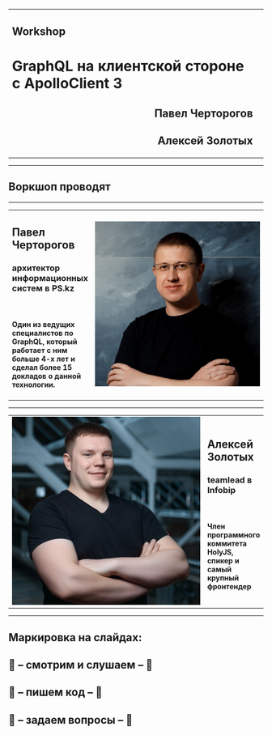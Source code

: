 <table>
  <tr>
    <td style="vertical-align: middle">
      <div style="vertical-align: text-top;">
        <h2>Workshop</h2>
        <h1 class="green">GraphQL на клиентской стороне с&nbsp;ApolloClient 3</h1>
        <div style="text-align: right">
          <h2>Павел Черторогов</h2>
          <h2>Алексей Золотых</h2>
        </div>
      </div>
    </td>
    <td>
      <!-- QRCode generator: http://goqr.me/#t=url -->
      <!-- hhttp://bit.ly/apollo-client-3-->
    </td>
  </tr>
</table>

---


## Воркшоп проводят

-----

<table>
  <tr>
    <td style="vertical-align: middle">
      <div style="vertical-align: text-top;">
        <h2 class="green">Павел Черторогов</h2>
        <h3>архитектор информационных систем в PS.kz</h3>
        <br/>
        <h4 class="gray">
          Один из ведущих специалистов по GraphQL, который работает с ним больше 4-х лет и сделал более 15 докладов о данной технологии.
        </h4>
      </div>
    </td>
    <td width="400px">
      <img class="plain" src="../assets/nodkz-photo-square.jpg"  />
    </td>
  </tr>
</table>

-----

<table>
  <tr>
    <td width="400px">
      <img class="plain" src="../assets/zolotyh-photo.jpg"  />
    </td>
    <td style="vertical-align: middle">
      <div style="vertical-align: text-top;">
        <h2 class="green">Алексей Золотых</h2>
        <h3>teamlead в Infobip</h3>
        <br/>
        <h4 class="gray">
          Член программного коммитета HolyJS, спикер и самый крупный фронтендер
        </h4>
      </div>
    </td>
  </tr>
</table>

-----

## Маркировка на слайдах:

## 👀 – смотрим и слушаем – 👀 <!-- .element: class="gray" -->

## 👏 – пишем код – 👏 <!-- .element: class="gray" -->

## 📣 – задаем вопросы – 📣 <!-- .element: class="gray" -->
